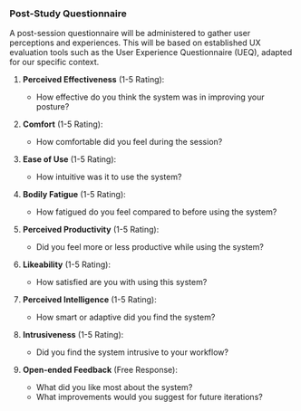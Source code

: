 ### Post-Study Questionnaire

A post-session questionnaire will be administered to gather user perceptions and experiences. This will be based on established UX evaluation tools such as the User Experience Questionnaire (UEQ), adapted for our specific context.

1. **Perceived Effectiveness** (1-5 Rating):
    - How effective do you think the system was in improving your posture?
    
2. **Comfort** (1-5 Rating):
    - How comfortable did you feel during the session?
    
3. **Ease of Use** (1-5 Rating):
    - How intuitive was it to use the system?
    
4. **Bodily Fatigue** (1-5 Rating):
    - How fatigued do you feel compared to before using the system?
    
5. **Perceived Productivity** (1-5 Rating):
    - Did you feel more or less productive while using the system?
    
6. **Likeability** (1-5 Rating):
    - How satisfied are you with using this system?
    
7. **Perceived Intelligence** (1-5 Rating):
    - How smart or adaptive did you find the system?
    
8. **Intrusiveness** (1-5 Rating):
    - Did you find the system intrusive to your workflow?
    
9. **Open-ended Feedback** (Free Response):
    - What did you like most about the system?
    - What improvements would you suggest for future iterations?

